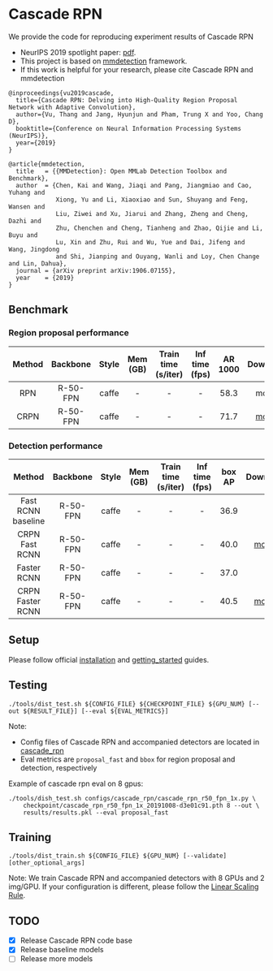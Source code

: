 
# Cascade RPN

We provide the code for reproducing experiment results of Cascade RPN

- NeurIPS 2019 spotlight paper: [pdf](https://arxiv.org/abs/1909.06720).
- This project is based on [mmdetection](https://github.com/open-mmlab/mmdetection) framework.
- If this work is helpful for your research, please cite Cascade RPN and mmdetection

```
@inproceedings{vu2019cascade,
  title={Cascade RPN: Delving into High-Quality Region Proposal Network with Adaptive Convolution},
  author={Vu, Thang and Jang, Hyunjun and Pham, Trung X and Yoo, Chang D},
  booktitle={Conference on Neural Information Processing Systems (NeurIPS)},
  year={2019}
}

@article{mmdetection,
  title   = {{MMDetection}: Open MMLab Detection Toolbox and Benchmark},
  author  = {Chen, Kai and Wang, Jiaqi and Pang, Jiangmiao and Cao, Yuhang and
             Xiong, Yu and Li, Xiaoxiao and Sun, Shuyang and Feng, Wansen and
             Liu, Ziwei and Xu, Jiarui and Zhang, Zheng and Cheng, Dazhi and
             Zhu, Chenchen and Cheng, Tianheng and Zhao, Qijie and Li, Buyu and
             Lu, Xin and Zhu, Rui and Wu, Yue and Dai, Jifeng and Wang, Jingdong
             and Shi, Jianping and Ouyang, Wanli and Loy, Chen Change and Lin, Dahua},
  journal = {arXiv preprint arXiv:1906.07155},
  year    = {2019}
}
```

## Benchmark
### Region proposal performance
| Method | Backbone | Style | Mem (GB) | Train time (s/iter) | Inf time (fps) | AR 1000 |                Download                |
|:------:|:--------:|:-----:|:--------:|:-------------------:|:--------------:|:-------:|:--------------------------------------:|
|   RPN  | R-50-FPN | caffe |     -    |          -          |        -       |   58.3  |                  model                 |
|  CRPN  | R-50-FPN | caffe |     -    |          -          |        -       |   71.7  | [model](http://bit.ly/cascade_rpn_r50) |

### Detection performance
|       Method       | Backbone | Style | Mem (GB) | Train time (s/iter) | Inf time (fps) | box AP |                Download                |
|:------------------:|:--------:|:-----:|:--------:|:-------------------:|:--------------:|:------:|:--------------------------------------:|
| Fast RCNN baseline | R-50-FPN | caffe |     -    |          -          |        -       |  36.9  |                                        |
|   CRPN Fast RCNN   | R-50-FPN | caffe |     -    |          -          |        -       |  40.0  |  [model](http://bit.ly/crpn_fast_r50)  |
|     Faster RCNN    | R-50-FPN | caffe |     -    |          -          |        -       |  37.0  |                                        |
|  CRPN Faster RCNN  | R-50-FPN | caffe |     -    |          -          |        -       |  40.5  | [model](http://bit.ly/crpn_faster_r50) |

## Setup
Please follow official [installation](https://github.com/open-mmlab/mmdetection/blob/master/docs/INSTALL.md) and [getting_started](https://github.com/open-mmlab/mmdetection/blob/master/docs/GETTING_STARTED.md) guides.

##  Testing
``./tools/dist_test.sh ${CONFIG_FILE} ${CHECKPOINT_FILE} ${GPU_NUM} [--out ${RESULT_FILE}] [--eval ${EVAL_METRICS}]``

Note:
- Config files of Cascade RPN and accompanied detectors are located in [cascade_rpn](https://github.com/thangvubk/Cascade-RPN/tree/master/configs/cascade_rpn)
- Eval metrics are ``proposal_fast`` and ``bbox`` for region proposal and detection, respectively

Example of cascade rpn eval on 8 gpus:

```
./tools/dish_test.sh configs/cascade_rpn/cascade_rpn_r50_fpn_1x.py \
    checkpoint/cascade_rpn_r50_fpn_1x_20191008-d3e01c91.pth 8 --out \
    results/results.pkl --eval proposal_fast
```

## Training
``./tools/dist_train.sh ${CONFIG_FILE} ${GPU_NUM} [--validate] [other_optional_args]``

Note: We train Cascade RPN and accompanied detectors with 8 GPUs and 2 img/GPU. If your configuration is different, please follow the [Linear Scaling Rule](https://github.com/thangvubk/Cascade-RPN/blob/master/docs/GETTING_STARTED.md#train-a-model).

## TODO
- [x] Release Cascade RPN code base
- [x] Release baseline models
- [ ] Release more models

